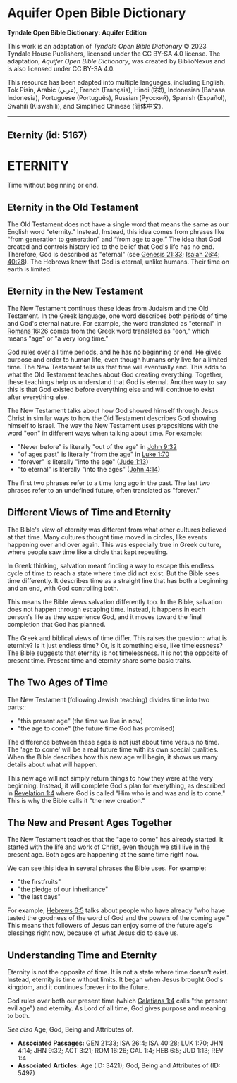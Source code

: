 # Aquifer Open Bible Dictionary

**Tyndale Open Bible Dictionary: Aquifer Edition**

This work is an adaptation of *Tyndale Open Bible Dictionary* © 2023 Tyndale House Publishers, licensed under the CC BY\-SA 4\.0 license. The adaptation, *Aquifer Open Bible Dictionary*, was created by BiblioNexus and is also licensed under CC BY\-SA 4\.0\.

This resource has been adapted into multiple languages, including English, Tok Pisin, Arabic (عربي), French (Français), Hindi (हिंदी), Indonesian (Bahasa Indonesia), Portuguese (Português), Russian (Русский), Spanish (Español), Swahili (Kiswahili), and Simplified Chinese (简体中文).



--------------------------------

## Eternity (id: 5167)

ETERNITY
========

Time without beginning or end.

Eternity in the Old Testament
-----------------------------

The Old Testament does not have a single word that means the same as our English word “eternity.” Instead, Instead, this idea comes from phrases like “from generation to generation” and “from age to age.” The idea that God created and controls history led to the belief that God's life has no end. Therefore, God is described as "eternal" (see [Genesis 21:33](https://ref.ly/Gen21:33); [Isaiah 26:4](https://ref.ly/Isa26:4); [40:28](https://ref.ly/Isa40:28)). The Hebrews knew that God is eternal, unlike humans. Their time on earth is limited.

Eternity in the New Testament
-----------------------------

The New Testament continues these ideas from Judaism and the Old Testament. In the Greek language, one word describes both periods of time and God's eternal nature. For example, the word translated as "eternal" in [Romans 16:26](https://ref.ly/Rom16:26) comes from the Greek word translated as "eon," which means "age" or "a very long time." 

God rules over all time periods, and he has no beginning or end. He gives purpose and order to human life, even though humans only live for a limited time. The New Testament tells us that time will eventually end. This adds to what the Old Testament teaches about God creating everything. Together, these teachings help us understand that God is eternal. Another way to say this is that God existed before everything else and will continue to exist after everything else.

The New Testament talks about how God showed himself through Jesus Christ in similar ways to how the Old Testament describes God showing himself to Israel. The way the New Testament uses prepositions with the word "eon" in different ways when talking about time. For example:

* "Never before" is literally "out of the age" in [John 9:32](https://ref.ly/John9:32)
* "of ages past" is literally "from the age" in [Luke 1:70](https://ref.ly/Luke1:70)
* "forever" is literally "into the age" ([Jude 1:13](https://ref.ly/Jude1:13))
* "to eternal" is literally "into the ages" ([John 4:14](https://ref.ly/John4:14))

The first two phrases refer to a time long ago in the past. The last two phrases refer to an undefined future, often translated as "forever."

Different Views of Time and Eternity
------------------------------------

The Bible's view of eternity was different from what other cultures believed at that time. Many cultures thought time moved in circles, like events happening over and over again. This was especially true in Greek culture, where people saw time like a circle that kept repeating.

In Greek thinking, salvation meant finding a way to escape this endless cycle of time to reach a state where time did not exist. But the Bible sees time differently. It describes time as a straight line that has both a beginning and an end, with God controlling both.

This means the Bible views salvation differently too. In the Bible, salvation does not happen through escaping time. Instead, it happens in each person's life as they experience God, and it moves toward the final completion that God has planned.

The Greek and biblical views of time differ. This raises the question: what is eternity? Is it just endless time? Or, is it something else, like timelessness? The Bible suggests that eternity is not timelessness. It is not the opposite of present time. Present time and eternity share some basic traits.

The Two Ages of Time
--------------------

The New Testament (following Jewish teaching) divides time into two parts::

* "this present age" (the time we live in now)
* "the age to come" (the future time God has promised)

The difference between these ages is not just about time versus no time. The 'age to come' will be a real future time with its own special qualities. When the Bible describes how this new age will begin, it shows us many details about what will happen.

This new age will not simply return things to how they were at the very beginning. Instead, it will complete God's plan for everything, as described in [Revelation 1:4](https://ref.ly/Rev1:4) where God is called "Him who is and was and is to come." This is why the Bible calls it "the new creation."

The New and Present Ages Together
---------------------------------

The New Testament teaches that the "age to come" has already started. It started with the life and work of Christ, even though we still live in the present age. Both ages are happening at the same time right now. 

We can see this idea in several phrases the Bible uses. For example:

* "the firstfruits"
* "the pledge of our inheritance"
* "the last days"

For example, [Hebrews 6:5](https://ref.ly/Heb6:5) talks about people who have already "who have tasted the goodness of the word of God and the powers of the coming age." This means that followers of Jesus can enjoy some of the future age's blessings right now, because of what Jesus did to save us.

Understanding Time and Eternity
-------------------------------

Eternity is not the opposite of time. It is not a state where time doesn't exist. Instead, eternity is time without limits. It began when Jesus brought God's kingdom, and it continues forever into the future.

God rules over both our present time (which [Galatians 1:4](https://ref.ly/Gal1:4) calls "the present evil age") and eternity. As Lord of all time, God gives purpose and meaning to both.

*See also* Age; God, Being and Attributes of.

* **Associated Passages:** GEN 21:33; ISA 26:4; ISA 40:28; LUK 1:70; JHN 4:14; JHN 9:32; ACT 3:21; ROM 16:26; GAL 1:4; HEB 6:5; JUD 1:13; REV 1:4
* **Associated Articles:** Age (ID: 3421); God, Being and Attributes of (ID: 5497)

